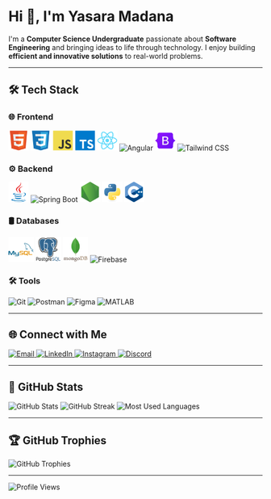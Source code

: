 # Hi 👋, I'm Yasara Madana

I'm a **Computer Science Undergraduate** passionate about **Software Engineering** and bringing ideas to life through technology. I enjoy building **efficient and innovative solutions** to real-world problems.

---

## 🛠️ Tech Stack

### 🌐 Frontend  
<p align="left">
  <img src="https://raw.githubusercontent.com/devicons/devicon/master/icons/html5/html5-original.svg" alt="HTML5" width="40" height="40"/>
  <img src="https://raw.githubusercontent.com/devicons/devicon/master/icons/css3/css3-original.svg" alt="CSS3" width="40" height="40"/>
  <img src="https://raw.githubusercontent.com/devicons/devicon/master/icons/javascript/javascript-original.svg" alt="JavaScript" width="40" height="40"/>
  <img src="https://raw.githubusercontent.com/devicons/devicon/master/icons/typescript/typescript-original.svg" alt="TypeScript" width="40" height="40"/>
  <img src="https://raw.githubusercontent.com/devicons/devicon/master/icons/react/react-original.svg" alt="React" width="40" height="40"/>
  <img src="https://angular.io/assets/images/logos/angular/angular.svg" alt="Angular" width="40" height="40"/>
  <img src="https://raw.githubusercontent.com/devicons/devicon/master/icons/bootstrap/bootstrap-original.svg" alt="Bootstrap" width="40" height="40"/>
  <img src="https://www.vectorlogo.zone/logos/tailwindcss/tailwindcss-icon.svg" alt="Tailwind CSS" width="40" height="40"/>
</p>

### ⚙️ Backend  
<p align="left">
  <img src="https://raw.githubusercontent.com/devicons/devicon/master/icons/java/java-original.svg" alt="Java" width="40" height="40"/>
  <img src="https://www.vectorlogo.zone/logos/springio/springio-icon.svg" alt="Spring Boot" width="40" height="40"/>
  <img src="https://raw.githubusercontent.com/devicons/devicon/master/icons/nodejs/nodejs-original.svg" alt="Node.js" width="40" height="40"/>
  <img src="https://raw.githubusercontent.com/devicons/devicon/master/icons/python/python-original.svg" alt="Python" width="40" height="40"/>
  <img src="https://raw.githubusercontent.com/devicons/devicon/master/icons/cplusplus/cplusplus-original.svg" alt="C++" width="40" height="40"/>
</p>

### 🛢️ Databases  
<p align="left">
  <img src="https://raw.githubusercontent.com/devicons/devicon/master/icons/mysql/mysql-original-wordmark.svg" alt="MySQL" width="50" height="50"/>
  <img src="https://raw.githubusercontent.com/devicons/devicon/master/icons/postgresql/postgresql-original-wordmark.svg" alt="PostgreSQL" width="50" height="50"/>
  <img src="https://raw.githubusercontent.com/devicons/devicon/master/icons/mongodb/mongodb-original-wordmark.svg" alt="MongoDB" width="50" height="50"/>
  <img src="https://www.vectorlogo.zone/logos/firebase/firebase-icon.svg" alt="Firebase" width="40" height="40"/>
</p>

### 🛠️ Tools  
<p align="left">
  <img src="https://www.vectorlogo.zone/logos/git-scm/git-scm-icon.svg" alt="Git" width="40" height="40"/>
  <img src="https://www.vectorlogo.zone/logos/getpostman/getpostman-icon.svg" alt="Postman" width="40" height="40"/>
  <img src="https://www.vectorlogo.zone/logos/figma/figma-icon.svg" alt="Figma" width="40" height="40"/>
  <img src="https://upload.wikimedia.org/wikipedia/commons/2/21/Matlab_Logo.png" alt="MATLAB" width="50" height="40"/>
</p>

---

## 🌐 Connect with Me
<p align="left">
  <a href="mailto:madanayasara@gmail.com">
    <img src="https://cdn-icons-png.flaticon.com/512/732/732200.png" alt="Email" width="30" height="30"/>
  </a>
  <a href="https://linkedin.com/in/yasara-madana">
    <img src="https://raw.githubusercontent.com/rahuldkjain/github-profile-readme-generator/master/src/images/icons/Social/linked-in-alt.svg" alt="LinkedIn" width="30" height="30"/>
  </a>
  <a href="https://instagram.com/rym.esc">
    <img src="https://raw.githubusercontent.com/rahuldkjain/github-profile-readme-generator/master/src/images/icons/Social/instagram.svg" alt="Instagram" width="30" height="30"/>
  </a>
  <a href="https://discord.gg/yasara_26007">
    <img src="https://raw.githubusercontent.com/rahuldkjain/github-profile-readme-generator/master/src/images/icons/Social/discord.svg" alt="Discord" width="30" height="30"/>
  </a>
</p>

---

## 🚀 GitHub Stats
<p align="left">
  <img src="https://github-readme-stats.vercel.app/api?username=Yashrym&theme=dark&hide_border=false&include_all_commits=true&count_private=true" alt="GitHub Stats"/>
  <img src="https://github-readme-streak-stats.herokuapp.com/?user=Yashrym&theme=dark&hide_border=false" alt="GitHub Streak"/>
  <img src="https://github-readme-stats.vercel.app/api/top-langs/?username=Yashrym&theme=dark&hide_border=false&include_all_commits=true&count_private=true&layout=compact" alt="Most Used Languages"/>
</p>

---

## 🏆 GitHub Trophies
<p align="left">
  <img src="https://github-profile-trophy.vercel.app/?username=Yashrym&theme=radical&no-frame=false&no-bg=true&margin-w=4" alt="GitHub Trophies"/>
</p>

---

<p align="left">
  <img src="https://komarev.com/ghpvc/?username=yashrym&label=Profile%20views&color=0e75b6&style=flat" alt="Profile Views" />
</p>
